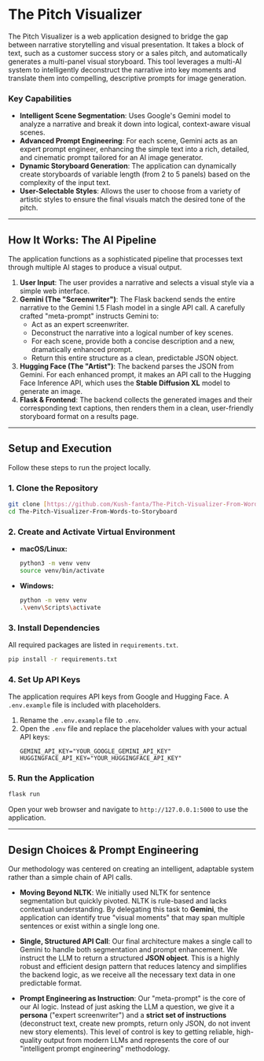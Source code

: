 # The Pitch Visualizer

The Pitch Visualizer is a web application designed to bridge the gap between narrative storytelling and visual presentation. It takes a block of text, such as a customer success story or a sales pitch, and automatically generates a multi-panel visual storyboard. This tool leverages a multi-AI system to intelligently deconstruct the narrative into key moments and translate them into compelling, descriptive prompts for image generation.

### Key Capabilities
* **Intelligent Scene Segmentation**: Uses Google's Gemini model to analyze a narrative and break it down into logical, context-aware visual scenes.
* **Advanced Prompt Engineering**: For each scene, Gemini acts as an expert prompt engineer, enhancing the simple text into a rich, detailed, and cinematic prompt tailored for an AI image generator.
* **Dynamic Storyboard Generation**: The application can dynamically create storyboards of variable length (from 2 to 5 panels) based on the complexity of the input text.
* **User-Selectable Styles**: Allows the user to choose from a variety of artistic styles to ensure the final visuals match the desired tone of the pitch.

---

## How It Works: The AI Pipeline

The application functions as a sophisticated pipeline that processes text through multiple AI stages to produce a visual output.

1.  **User Input**: The user provides a narrative and selects a visual style via a simple web interface.
2.  **Gemini (The "Screenwriter")**: The Flask backend sends the entire narrative to the Gemini 1.5 Flash model in a single API call. A carefully crafted "meta-prompt" instructs Gemini to:
    * Act as an expert screenwriter.
    * Deconstruct the narrative into a logical number of key scenes.
    * For each scene, provide both a concise description and a new, dramatically enhanced prompt.
    * Return this entire structure as a clean, predictable JSON object.
3.  **Hugging Face (The "Artist")**: The backend parses the JSON from Gemini. For each enhanced prompt, it makes an API call to the Hugging Face Inference API, which uses the **Stable Diffusion XL** model to generate an image.
4.  **Flask & Frontend**: The backend collects the generated images and their corresponding text captions, then renders them in a clean, user-friendly storyboard format on a results page.

---

## Setup and Execution

Follow these steps to run the project locally.

### 1. Clone the Repository
```bash
git clone [https://github.com/Kush-fanta/The-Pitch-Visualizer-From-Words-to-Storyboard.git](https://github.com/Kush-fanta/The-Pitch-Visualizer-From-Words-to-Storyboard.git)
cd The-Pitch-Visualizer-From-Words-to-Storyboard
```

### 2. Create and Activate Virtual Environment
* **macOS/Linux:**
    ```bash
    python3 -m venv venv
    source venv/bin/activate
    ```
* **Windows:**
    ```bash
    python -m venv venv
    .\venv\Scripts\activate
    ```

### 3. Install Dependencies
All required packages are listed in `requirements.txt`.
```bash
pip install -r requirements.txt
```

### 4. Set Up API Keys
The application requires API keys from Google and Hugging Face. A `.env.example` file is included with placeholders.

1.  Rename the `.env.example` file to `.env`.
2.  Open the `.env` file and replace the placeholder values with your actual API keys:
    ```
    GEMINI_API_KEY="YOUR_GOOGLE_GEMINI_API_KEY"
    HUGGINGFACE_API_KEY="YOUR_HUGGINGFACE_API_KEY"
    ```

### 5. Run the Application
```bash
flask run
```
Open your web browser and navigate to `http://127.0.0.1:5000` to use the application.

---

## Design Choices & Prompt Engineering

Our methodology was centered on creating an intelligent, adaptable system rather than a simple chain of API calls.

* **Moving Beyond NLTK**: We initially used NLTK for sentence segmentation but quickly pivoted. NLTK is rule-based and lacks contextual understanding. By delegating this task to **Gemini**, the application can identify true "visual moments" that may span multiple sentences or exist within a single long one.

* **Single, Structured API Call**: Our final architecture makes a single call to Gemini to handle both segmentation and prompt enhancement. We instruct the LLM to return a structured **JSON object**. This is a highly robust and efficient design pattern that reduces latency and simplifies the backend logic, as we receive all the necessary text data in one predictable format.

* **Prompt Engineering as Instruction**: Our "meta-prompt" is the core of our AI logic. Instead of just asking the LLM a question, we give it a **persona** ("expert screenwriter") and a **strict set of instructions** (deconstruct text, create new prompts, return only JSON, do not invent new story elements). This level of control is key to getting reliable, high-quality output from modern LLMs and represents the core of our "intelligent prompt engineering" methodology.

